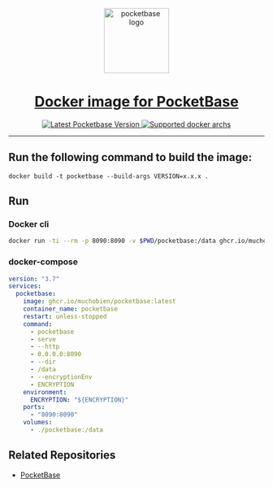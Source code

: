 <p align="center">
  <a href="https://pocketbase.io/">
    <img alt="pocketbase logo" height="128" src="https://pocketbase.io/images/logo.svg">
    <h1 align="center">Docker image for PocketBase</h1>
  </a>
</p>

<p align="center">
   <a aria-label="Latest Pocketbase Version" href="https://github.com/pocketbase/pocketbase/releases" target="_blank">
    <img alt="Latest Pocketbase Version" src="https://img.shields.io/github/v/release/pocketbase/pocketbase?color=success&display_name=tag&label=latest&logo=docker&logoColor=%23fff&sort=semver&style=flat-square">
  </a>
  <a aria-label="Supported archs" href="https://github.com/pocketbase/pocketbase/releases" target="_blank">
    <img alt="Supported docker archs" src="https://img.shields.io/badge/platform-amd64%20%7C%20arm64%20%7C%20armv7-brightgreen?style=flat-square&logo=linux&logoColor=%23fff">
  </a>
</p>

---

## Run the following command to build the image:

```
docker build -t pocketbase --build-args VERSION=x.x.x .
```

## Run

### Docker cli

```sh
docker run -ti --rm -p 8090:8090 -v $PWD/pocketbase:/data ghcr.io/muchobien/pocketbase pocketbase serve --http="0.0.0.0:8090" --dir /data
```

### docker-compose

```yml
version: "3.7"
services:
  pocketbase:
    image: ghcr.io/muchobien/pocketbase:latest
    container_name: pocketbase
    restart: unless-stopped
    command:
      - pocketbase
      - serve
      - --http
      - 0.0.0.0:8090
      - --dir
      - /data
      - --encryptionEnv
      - ENCRYPTION
    environment:
      ENCRYPTION: "${ENCRYPTION}"
    ports:
      - "8090:8090"
    volumes:
      - ./pocketbase:/data
```

## Related Repositories

- [PocketBase](https://github.com/pocketbase/pocketbase)
